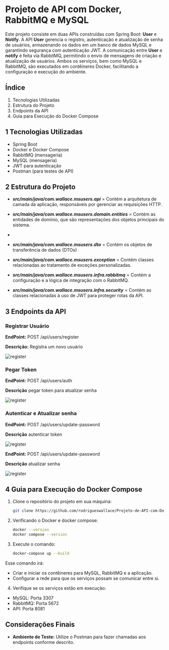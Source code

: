 # Projeto de API com Docker, RabbitMQ e MySQL

Este projeto consiste em duas APIs construídas com Spring Boot: **User** e **Notify**. A API **User** gerencia o registro, autenticação e atualização de senha de usuários, armazenando os dados em um banco de dados MySQL e garantindo segurança com autenticação JWT. A comunicação entre **User** e **notify** é feita via RabbitMQ, permitindo o envio de mensagens de criação e atualização de usuários. Ambos os serviços, bem como MySQL e RabbitMQ, são executados em contêineres Docker, facilitando a configuração e execução do ambiente.

## Índice
1. Tecnologias Utilizadas
2. Estrutura do Projeto
3. Endpoints da API
4. Guia para Execução do Docker Compose


## 1 Tecnologias Utilizadas

- Spring Boot
- Docker e Docker Compose
- RabbitMQ (mensageria)
- MySQL (mensageria)
- JWT para autenticação
- Postman (para testes de API)


## 2 Estrutura do Projeto

- ***src/main/java/com.wallace.msusers.api*** =  Contém a arquitetura de camada da aplicação, responsáveis por gerenciar as requisições HTTP.


- ***src/main/java/com.wallace.msusers.domain.entities*** = Contém as entidades de domínio, que são representações dos objetos principais do sistema.
- 
- ***src/main/java/com.wallace.msusers.dto*** = Contém os objetos de transferência de dados (DTOs)


- ***src/main/java/com.wallace.msusers.exception*** = Contém classes relacionadas ao tratamento de exceções personalizadas.


- ***src/main/java/com.wallace.msusers.infra.rabbitmq*** = Contém a configuração e a lógica de integração com o RabbitMQ.


- ***src/main/java/com.wallace.msusers.infra.security*** = Contém as classes relacionadas à uso de JWT para proteger rotas da API.


## 3 Endpoints da API

### Registrar Usuário

**EndPoint:** POST /api/users/register

**Descrição:** Registra um novo usuário

![register](../desafio-3F/img/register.png)

### Pegar Token

**EndPoint:** POST /api/users/auth

**Descrição** pegar token para atualizar senha

![register](../desafio-3F/img/token.png)


### Autenticar e Atualizar senha


**EndPoint:** POST /api/users/update-password

**Descrição** autenticar token

![register](../desafio-3F/img/tokenVali.png)


**EndPoint:** POST /api/users/update-password

**Descrição** atualizar senha

![register](../desafio-3F/img/update.png)


## 4 Guia para Execução do Docker Compose

1. Clone o repositório do projeto em sua máquina:
   ```bash
   git clone https://github.com/rodrigueswallace/Projeto-de-API-com-Docker-RabbitMQ-e-MySQL.git
    ```
   
2. Verificando o Docker e docker compose:
    ```bash
    docker --version
    docker compose --version
    ```
3. Execute o comando:
    ```bash
    docker-compose up --build
    ```

Esse comando irá:

- Criar e iniciar os contêineres para MySQL, RabbitMQ e a aplicação.
- Configurar a rede para que os serviços possam se comunicar entre si.

4. Verifique se os serviços estão em execução:

- MySQL: Porta 3307
- RabbitMQ: Porta 5672
- API: Porta 8081

## Considerações Finais

- **Ambiente de Teste:** Utilize o Postman para fazer chamadas aos endpoints conforme descrito.

